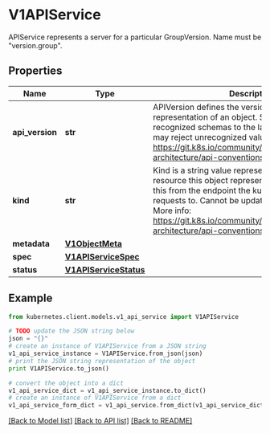 # V1APIService

APIService represents a server for a particular GroupVersion. Name must be \"version.group\".

## Properties
Name | Type | Description | Notes
------------ | ------------- | ------------- | -------------
**api_version** | **str** | APIVersion defines the versioned schema of this representation of an object. Servers should convert recognized schemas to the latest internal value, and may reject unrecognized values. More info: https://git.k8s.io/community/contributors/devel/sig-architecture/api-conventions.md#resources | [optional] 
**kind** | **str** | Kind is a string value representing the REST resource this object represents. Servers may infer this from the endpoint the kubernetes.client submits requests to. Cannot be updated. In CamelCase. More info: https://git.k8s.io/community/contributors/devel/sig-architecture/api-conventions.md#types-kinds | [optional] 
**metadata** | [**V1ObjectMeta**](V1ObjectMeta.md) |  | [optional] 
**spec** | [**V1APIServiceSpec**](V1APIServiceSpec.md) |  | [optional] 
**status** | [**V1APIServiceStatus**](V1APIServiceStatus.md) |  | [optional] 

## Example

```python
from kubernetes.client.models.v1_api_service import V1APIService

# TODO update the JSON string below
json = "{}"
# create an instance of V1APIService from a JSON string
v1_api_service_instance = V1APIService.from_json(json)
# print the JSON string representation of the object
print V1APIService.to_json()

# convert the object into a dict
v1_api_service_dict = v1_api_service_instance.to_dict()
# create an instance of V1APIService from a dict
v1_api_service_form_dict = v1_api_service.from_dict(v1_api_service_dict)
```
[[Back to Model list]](../README.md#documentation-for-models) [[Back to API list]](../README.md#documentation-for-api-endpoints) [[Back to README]](../README.md)


